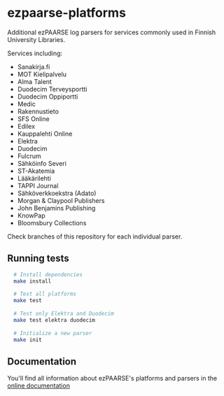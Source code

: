 ezpaarse-platforms
==================

Additional ezPAARSE log parsers for services commonly used in Finnish University Libraries.


Services including:

* Sanakirja.fi
* MOT Kielipalvelu
* Alma Talent
* Duodecim Terveysportti
* Duodecim Oppiportti
* Medic
* Rakennustieto
* SFS Online
* Edilex
* Kauppalehti Online
* Elektra
* Duodecim
* Fulcrum
* Sähköinfo Severi
* ST-Akatemia
* Lääkärilehti
* TAPPI Journal
* Sähköverkkoekstra (Adato)
* Morgan & Claypool Publishers
* John Benjamins Publishing
* KnowPap
* Bloomsbury Collections

Check branches of this repository for each individual parser.



## Running tests
```bash
  # Install dependencies
  make install
  
  # Test all platforms
  make test
  
  # Test only Elektra and Duodecim
  make test elektra duodecim
  
  # Initialize a new parser
  make init
```

## Documentation
You'll find all information about ezPAARSE's platforms and parsers in the [online documentation](https://ezpaarse.readthedocs.io/en/master/development/platforms.html)
